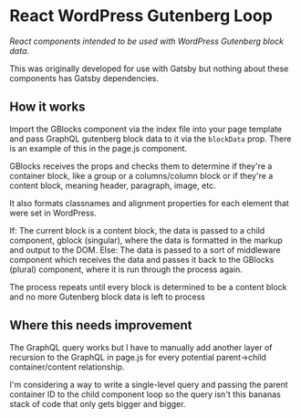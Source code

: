 # React WordPress Gutenberg Loop
*React components intended to be used with WordPress Gutenberg block data.*

This was originally developed for use with Gatsby but nothing about these components has Gatsby dependencies.

## How it works
Import the GBlocks component via the index file into your page template and pass GraphQL gutenberg block data to it via the `blockData` prop. There is an example of this in the page.js component.

GBlocks receives the props and checks them to determine if they're a container block, like a group or a columns/column block or if they're a content block, meaning header, paragraph, image, etc.

It also formats classnames and alignment properties for each element that were set in WordPress.

If:
  The current block is a content block, the data is passed to a child component, gblock (singular), where the data is formatted in the markup and output to the DOM.
Else:
  The data is passed to a sort of middleware component which receives the data and passes it back to the GBlocks (plural) component, where it is run through the process again.
  
The process repeats until every block is determined to be a content block and no more Gutenberg block data is left to process

## Where this needs improvement
The GraphQL query works but I have to manually add another layer of recursion to the GraphQL in page.js for every potential parent->child container/content relationship.

I'm considering a way to write a single-level query and passing the parent container ID to the child component loop so the query isn't this bananas stack of code that only gets bigger and bigger.
